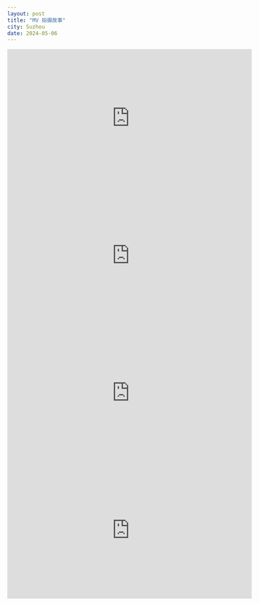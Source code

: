 ```yaml
---
layout: post
title: "MV 拍摄故事"
city: Suzhou
date: 2024-05-06
---
```


<iframe width="560" height="315" src="https://www.youtube.com/embed/oACO6a-YtDI?si=ado6LBAr0WFqMVBO" title="YouTube video player" frameborder="0" allow="accelerometer; autoplay; clipboard-write; encrypted-media; gyroscope; picture-in-picture; web-share" referrerpolicy="strict-origin-when-cross-origin" allowfullscreen></iframe>

<iframe width="560" height="315" src="https://www.youtube.com/embed/yKmKRMr026c?si=jm_gA6QuR8cpuWGg" title="YouTube video player" frameborder="0" allow="accelerometer; autoplay; clipboard-write; encrypted-media; gyroscope; picture-in-picture; web-share" referrerpolicy="strict-origin-when-cross-origin" allowfullscreen></iframe>

<iframe width="560" height="315" src="https://www.youtube.com/embed/8rnnsxbKBNw?si=9M5PxR3Whly_sk9L" title="YouTube video player" frameborder="0" allow="accelerometer; autoplay; clipboard-write; encrypted-media; gyroscope; picture-in-picture; web-share" referrerpolicy="strict-origin-when-cross-origin" allowfullscreen></iframe>

<iframe width="560" height="315" src="https://www.youtube.com/embed/WJaufugjeSQ?si=bJCLAYC5O0KraS-u" title="YouTube video player" frameborder="0" allow="accelerometer; autoplay; clipboard-write; encrypted-media; gyroscope; picture-in-picture; web-share" referrerpolicy="strict-origin-when-cross-origin" allowfullscreen></iframe>